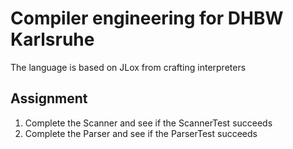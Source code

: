 # Compiler engineering for DHBW Karlsruhe

The language is based on JLox from crafting interpreters


## Assignment

1. Complete the Scanner and see if the ScannerTest succeeds
2. Complete the Parser and see if the ParserTest succeeds
